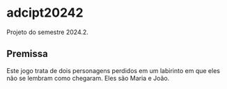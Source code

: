 # adcipt20242

Projeto do semestre 2024.2.

## Premissa

Este jogo trata de dois personagens perdidos em um labirinto em que eles não se lembram como chegaram. Eles são Maria e João.
